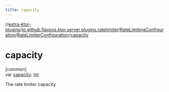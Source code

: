 ```yaml
---
title: capacity
---
```

//[extra-ktor-plugins](../../../../index.md)/[io.github.flaxoos.ktor.server.plugins.ratelimiter](../../index.md)/[RateLimitingConfiguration](../index.md)/[RateLimiterConfiguration](index.md)/[capacity](capacity.md)



# capacity



[common]\
var [capacity](capacity.md): [Int](https://kotlinlang.org/api/latest/jvm/stdlib/kotlin/-int/index.md)



The rate limiter capacity




